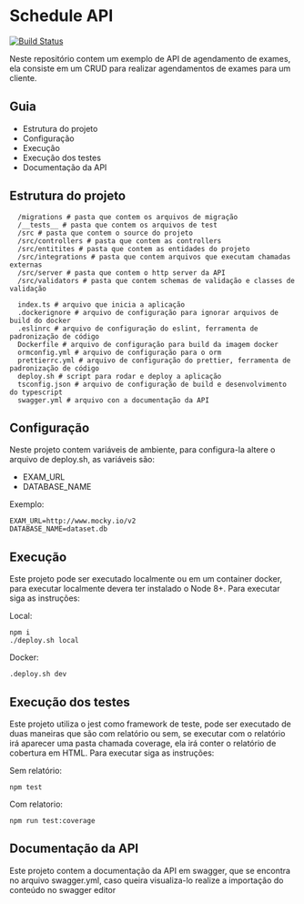 # Schedule API
[![Build Status](https://travis-ci.org/JeffersonApolinario/desafio-backend.svg?branch=master)](https://travis-ci.org/JeffersonApolinario/desafio-backend)

Neste repositório contem um exemplo de API de agendamento de exames, ela consiste em um CRUD para realizar agendamentos de exames para um cliente.

## Guia
- Estrutura do projeto
- Configuração
- Execução
- Execução dos testes
- Documentação da API

## Estrutura do projeto
  ```
    /migrations # pasta que contem os arquivos de migração
    /__tests__ # pasta que contem os arquivos de test
    /src # pasta que contem o source do projeto
    /src/controllers # pasta que contem as controllers
    /src/entitites # pasta que contem as entidades do projeto
    /src/integrations # pasta que contem arquivos que executam chamadas externas
    /src/server # pasta que contem o http server da API
    /src/validators # pasta que contem schemas de validação e classes de validação

    index.ts # arquivo que inicia a aplicação
    .dockerignore # arquivo de configuração para ignorar arquivos de build do docker
    .eslinrc # arquivo de configuração do eslint, ferramenta de padronização de código
    Dockerfile # arquivo de configuração para build da imagem docker
    ormconfig.yml # arquivo de configuração para o orm
    prettierrc.yml # arquivo de configuração do prettier, ferramenta de padronização de código
    deploy.sh # script para rodar e deploy a aplicação
    tsconfig.json # arquivo de configuração de build e desenvolvimento do typescript
    swagger.yml # arquivo con a documentação da API
  ```

## Configuração
Neste projeto contem variáveis de ambiente, para configura-la altere o arquivo de deploy.sh, as variáveis são:

- EXAM_URL
- DATABASE_NAME

Exemplo:

```
EXAM_URL=http://www.mocky.io/v2
DATABASE_NAME=dataset.db
```

## Execução
Este projeto pode ser executado localmente ou em um container docker, para executar localmente devera ter instalado o Node 8+. Para executar siga as instruções:

Local:
```
npm i
./deploy.sh local
```

Docker:
```
.deploy.sh dev
```

## Execução dos testes
Este projeto utiliza o jest como framework de teste, pode ser executado de duas maneiras que são com relatório ou sem, se executar com o relatório irá aparecer uma pasta chamada coverage, ela irá conter o relatório de cobertura em HTML. Para executar siga as instruções:

Sem relatório:
```
npm test
```

Com relatorio:
```
npm run test:coverage
```

## Documentação da API
Este projeto contem a documentação da API em swagger, que se encontra no arquivo swagger.yml, caso queira visualiza-lo realize a importação do conteúdo no swagger editor